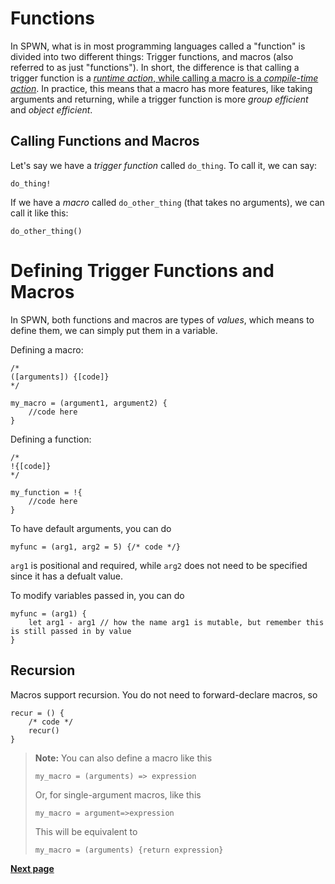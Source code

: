 # Functions

In SPWN, what is in most programming languages called a "function" is divided into two different things: Trigger functions, and macros (also referred to as just "functions"). In short, the difference is that calling a trigger function is a [_runtime action_, while calling a macro is a _compile-time action_](compiletime.md).
In practice, this means that a macro has more features, like taking arguments and returning, while a trigger function is more _group efficient_ and _object efficient_.

## Calling Functions and Macros

Let's say we have a _trigger function_ called `do_thing`. To call it, we can say:

```spwn
do_thing!
```

If we have a _macro_ called `do_other_thing` (that takes no arguments), we can call it like this:

```spwn
do_other_thing()
```

# Defining Trigger Functions and Macros

In SPWN, both functions and macros are types of _values_, which means to define them, we can simply put them in a variable.

Defining a macro:

```spwn
/*
([arguments]) {[code]}
*/

my_macro = (argument1, argument2) {
    //code here
}
```

Defining a function:

```spwn
/*
!{[code]}
*/

my_function = !{
    //code here
}
```

To have default arguments, you can do 

```spwn
myfunc = (arg1, arg2 = 5) {/* code */}
```

`arg1` is positional and required, while `arg2` does not need to be specified since it has a defualt value.

To modify variables passed in, you can do 

```spwn
myfunc = (arg1) {
    let arg1 - arg1 // how the name arg1 is mutable, but remember this is still passed in by value
}
```

## Recursion

Macros support recursion. You do not need to forward-declare macros, so

```spwn
recur = () {
    /* code */
    recur()
}
```

> **Note:** You can also define a macro like this
>
> `my_macro = (arguments) => expression`
>
> Or, for single-argument macros, like this
>
> `my_macro = argument=>expression`
>
> This will be equivalent to
>
> `my_macro = (arguments) {return expression}`

[**Next page**](triggerlanguage/4control_flow.md)
